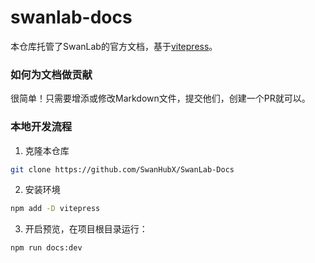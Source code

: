 # swanlab-docs

本仓库托管了SwanLab的官方文档，基于[vitepress](https://vitepress.dev/zh/guide/getting-started)。



### 如何为文档做贡献

很简单！只需要增添或修改Markdown文件，提交他们，创建一个PR就可以。



### 本地开发流程

1. 克隆本仓库

```bash
git clone https://github.com/SwanHubX/SwanLab-Docs
```



2. 安装环境

```bash
npm add -D vitepress
```



3. 开启预览，在项目根目录运行：

```bash
npm run docs:dev
```


